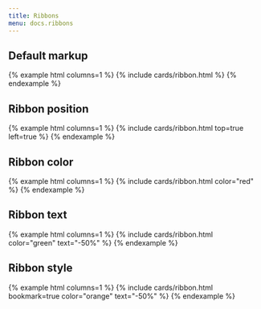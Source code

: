 ```yaml
---
title: Ribbons
menu: docs.ribbons
---
```


## Default markup

{% example html columns=1 %}
{% include cards/ribbon.html %}
{% endexample %}

## Ribbon position

{% example html columns=1 %}
{% include cards/ribbon.html top=true left=true %}
{% endexample %}

## Ribbon color

{% example html columns=1 %}
{% include cards/ribbon.html color="red" %}
{% endexample %}

## Ribbon text

{% example html columns=1 %}
{% include cards/ribbon.html color="green" text="-50%" %}
{% endexample %}

## Ribbon style

{% example html columns=1 %}
{% include cards/ribbon.html bookmark=true color="orange" text="-50%" %}
{% endexample %}
